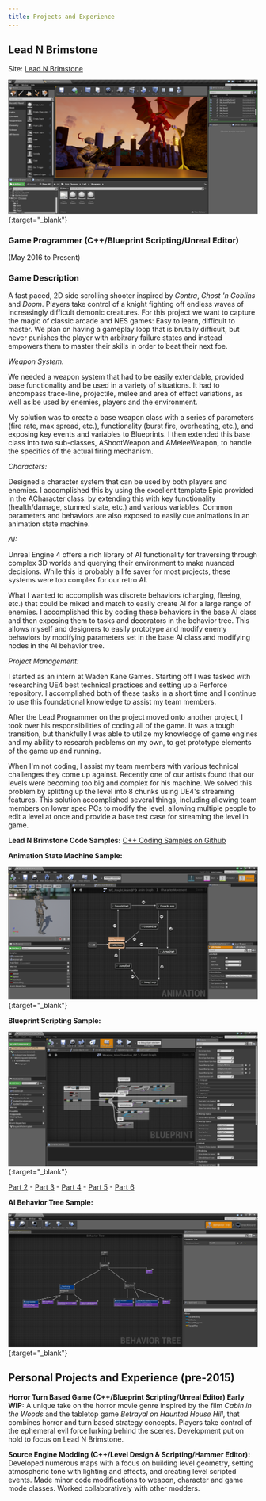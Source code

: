 ```yaml
---
title: Projects and Experience
---
```


## Lead N Brimstone
Site: [Lead N Brimstone](http://www.wadenkanestudios.com/#!projects/leadnbrimestone.html)

[![Lead N Brimstone Preview Picture](/assets/img/LnBPreview1.png)](/assets/img/LnBPreview1.png){:target="_blank"}

### Game Programmer (C++/Blueprint Scripting/Unreal Editor)
(May 2016 to Present)

### Game Description
A fast paced, 2D side scrolling shooter inspired by _Contra_, _Ghost 'n Goblins_ and _Doom_. Players take control of a knight fighting off endless waves of increasingly difficult demonic creatures. For this project we want to capture the magic of classic arcade and NES games: Easy to learn, difficult to master. We plan on having a gameplay loop that is brutally difficult, but never punishes the player with arbitrary failure states and instead empowers them to master their skills in order to beat their next foe.

*Weapon System:*

We needed a weapon system that had to be easily extendable, provided base functionality and be used in a variety of situations. It had to encompass trace-line, projectile, melee and area of effect variations, as well as be used by enemies, players and the environment.

My solution was to create a base weapon class with a series of parameters (fire rate, max spread, etc.), functionality (burst fire, overheating, etc.), and exposing key events and variables to Blueprints. I then extended this base class into two sub-classes, AShootWeapon and AMeleeWeapon, to handle the specifics of the actual firing mechanism.

*Characters:*

Designed a character system that can be used by both players and enemies. I accomplished this by using the excellent template Epic provided in the ACharacter class. by extending this with key functionality (health/damage, stunned state, etc.) and various variables. Common parameters and behaviors are also exposed to easily cue animations in an animation state machine.

*AI:*

Unreal Engine 4 offers a rich library of AI functionality for traversing through complex 3D worlds and querying their environment to make nuanced decisions. While this is probably a life saver for most projects, these systems were too complex for our retro AI.

What I wanted to accomplish was discrete behaviors (charging, fleeing, etc.) that could be mixed and match to easily create AI for a large range of enemies. I accomplished this by coding these behaviors in the base AI class and then exposing them to tasks and decorators in the behavior tree. This allows myself and designers to easily prototype and modify enemy behaviors by modifying parameters set in the base AI class and modifying nodes in the AI behavior tree.

*Project Management:*

I started as an intern at Waden Kane Games. Starting off I was tasked with researching UE4 best technical practices and setting up a Perforce repository. I accomplished both of these tasks in a short time and I continue to use this foundational knowledge to assist my team members.

After the Lead Programmer on the project moved onto another project, I took over his responsibilities of coding all of the game. It was a tough transition, but thankfully I was able to utilize my knowledge of game engines and my ability to research problems on my own, to get prototype elements of the game up and running.

When I'm not coding, I assist my team members with various technical challenges they come up against. Recently one of our artists found that our levels were becoming too big and complex for his machine. We solved this problem by splitting up the level into 8 chunks using UE4's streaming features. This solution accomplished several things, including allowing team members on lower spec PCs to modify the level, allowing multiple people to edit a level at once and provide a base test case for streaming the level in game.

**Lead N Brimstone Code Samples:**
[C++ Coding Samples on Github](https://github.com/calebsmth54/Code-Samples/tree/master/LNB)

**Animation State Machine Sample:**

[![Lead N Brimstone Preview Picture](/assets/img/LnBPreview2.png)](/assets/img/LnBPreview2.png){:target="_blank"}

**Blueprint Scripting Sample:**

[![Lead N Brimstone Preview Picture](/assets/img/BPPreview1.png)](/assets/img/BPPreview1.png){:target="_blank"}

[Part 2](/assets/img/BPPreview2.png) -
[Part 3](/assets/img/BPPreview3.png) -
[Part 4](/assets/img/BPPreview4.png) -
[Part 5](/assets/img/BPPreview5.png) -
[Part 6](/assets/img/BPPreview6.png)

**AI Behavior Tree Sample:**

[![Lead N Brimstone Preview Picture](/assets/img/LnBPreview3.png)](/assets/img/LnBPreview3.png){:target="_blank"}

## Personal Projects and Experience (pre-2015)

**Horror Turn Based Game (C++/Blueprint Scripting/Unreal Editor) Early WIP:** A unique take on the horror movie genre inspired by the film _Cabin in the Woods_ and the tabletop game _Betrayal on Haunted House Hill_, that combines horror and turn based strategy concepts. Players take control of the ephemeral evil force lurking behind the scenes. Development put on hold to focus on Lead N Brimstone.

**Source Engine Modding (C++/Level Design & Scripting/Hammer Editor):** Developed numerous maps with a focus on building level geometry, setting atmospheric tone with lighting and effects, and creating level scripted events. Made minor code modifications to weapon, character and game mode classes. Worked collaboratively with other modders.
